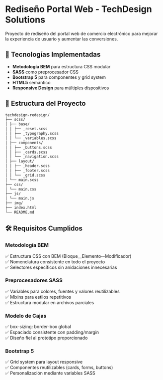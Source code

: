 # Rediseño Portal Web - TechDesign Solutions

Proyecto de rediseño del portal web de comercio electrónico para mejorar la experiencia de usuario y aumentar las conversiones.

## 🚀 Tecnologías Implementadas

- **Metodología BEM** para estructura CSS modular
- **SASS** como preprocesador CSS
- **Bootstrap 5** para componentes y grid system
- **HTML5** semántico
- **Responsive Design** para múltiples dispositivos

## 📁 Estructura del Proyecto
```bash
techdesign-redesign/
├── scss/
│ ├── base/
│ │ ├── _reset.scss
│ │ ├── _typography.scss
│ │ └── _variables.scss
│ ├── components/
│ │ ├── _buttons.scss
│ │ ├── _cards.scss
│ │ └── _navigation.scss
│ ├── layout/
│ │ ├── _header.scss
│ │ ├── _footer.scss
│ │ └── _grid.scss
│ └── main.scss
├── css/
│ └── main.css
├── js/
│ └── main.js
├── img/
├── index.html
└── README.md
```
## 🛠 Requisitos Cumplidos

### Metodología BEM
✅ Estructura CSS con BEM (Bloque__Elemento--Modificador)  
✅ Nomenclatura consistente en todo el proyecto  
✅ Selectores específicos sin anidaciones innecesarias  

### Preprocesadores SASS
✅ Variables para colores, fuentes y valores reutilizables  
✅ Mixins para estilos repetitivos  
✅ Estructura modular en archivos parciales  

### Modelo de Cajas
✅ box-sizing: border-box global  
✅ Espaciado consistente con padding/margin  
✅ Diseño fiel al prototipo proporcionado  

### Bootstrap 5
✅ Grid system para layout responsive  
✅ Componentes reutilizables (cards, forms, buttons)  
✅ Personalización mediante variables SASS  